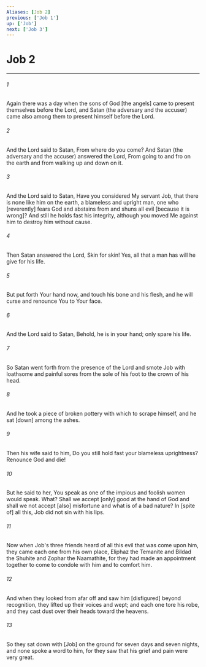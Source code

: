 ```yaml
---
Aliases: [Job 2]
previous: ['Job 1']
up: ['Job']
next: ['Job 3']
---
```

# Job 2

***














###### 1 






Again there was a day when the sons of God [the angels] came to present themselves before the Lord, and Satan (the adversary and the accuser) came also among them to present himself before the Lord. 













###### 2 






And the Lord said to Satan, From where do you come? And Satan (the adversary and the accuser) answered the Lord, From going to and fro on the earth and from walking up and down on it. 













###### 3 






And the Lord said to Satan, Have you considered My servant Job, that there is none like him on the earth, a blameless and upright man, one who [reverently] fears God and abstains from and shuns all evil [because it is wrong]? And still he holds fast his integrity, although you moved Me against him to destroy him without cause. 













###### 4 






Then Satan answered the Lord, Skin for skin! Yes, all that a man has will he give for his life. 













###### 5 






But put forth Your hand now, and touch his bone and his flesh, and he will curse and renounce You to Your face. 













###### 6 






And the Lord said to Satan, Behold, he is in your hand; only spare his life. 













###### 7 






So Satan went forth from the presence of the Lord and smote Job with loathsome and painful sores from the sole of his foot to the crown of his head. 













###### 8 






And he took a piece of broken pottery with which to scrape himself, and he sat [down] among the ashes. 













###### 9 






Then his wife said to him, Do you still hold fast your blameless uprightness? Renounce God and die! 













###### 10 






But he said to her, You speak as one of the impious and foolish women would speak. What? Shall we accept [only] good at the hand of God and shall we not accept [also] misfortune and what is of a bad nature? In [spite of] all this, Job did not sin with his lips. 













###### 11 






Now when Job's three friends heard of all this evil that was come upon him, they came each one from his own place, Eliphaz the Temanite and Bildad the Shuhite and Zophar the Naamathite, for they had made an appointment together to come to condole with him and to comfort him. 













###### 12 






And when they looked from afar off and saw him [disfigured] beyond recognition, they lifted up their voices and wept; and each one tore his robe, and they cast dust over their heads toward the heavens. 













###### 13 






So they sat down with [Job] on the ground for seven days and seven nights, and none spoke a word to him, for they saw that his grief and pain were very great.
